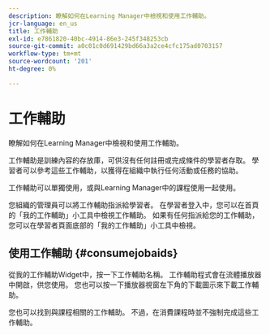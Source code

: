 ```yaml
---
description: 瞭解如何在Learning Manager中檢視和使用工作輔助。
jcr-language: en_us
title: 工作輔助
exl-id: e7861820-40bc-4914-86e3-245f348253cb
source-git-commit: a0c01c0d691429bd66a3a2ce4cfc175ad0703157
workflow-type: tm+mt
source-wordcount: '201'
ht-degree: 0%

---
```


# 工作輔助

瞭解如何在Learning Manager中檢視和使用工作輔助。

工作輔助是訓練內容的存放庫，可供沒有任何註冊或完成條件的學習者存取。 學習者可以參考這些工作輔助，以獲得在組織中執行任何活動或任務的協助。

工作輔助可以單獨使用，或與Learning Manager中的課程使用一起使用。

您組織的管理員可以將工作輔助指派給學習者。 在學習者登入中，您可以在首頁的「我的工作輔助」小工具中檢視工作輔助。 如果有任何指派給您的工作輔助，您可以在學習者頁面底部的「我的工作輔助」小工具中檢視。

## 使用工作輔助 {#consumejobaids}

從我的工作輔助Widget中，按一下工作輔助名稱。 工作輔助程式會在流體播放器中開啟，供您使用。 您也可以按一下播放器視窗左下角的下載圖示來下載工作輔助。

您也可以找到與課程相關的工作輔助。 不過，在消費課程時並不強制完成這些工作輔助。
